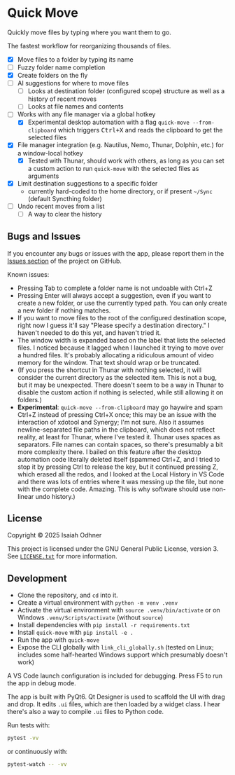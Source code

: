 # Quick Move

Quickly move files by typing where you want them to go.

The fastest workflow for reorganizing thousands of files.

- [x] Move files to a folder by typing its name
- [ ] Fuzzy folder name completion
- [x] Create folders on the fly
- [ ] AI suggestions for where to move files
  - [ ] Looks at destination folder (configured scope) structure as well as a history of recent moves
  - [ ] Looks at file names and contents
- [ ] Works with any file manager via a global hotkey
  - [x] Experimental desktop automation with a flag `quick-move --from-clipboard` which triggers <kbd>Ctrl+X</kbd> and reads the clipboard to get the selected files
- [x] File manager integration (e.g. Nautilus, Nemo, Thunar, Dolphin, etc.) for a window-local hotkey
  - [x] Tested with Thunar, should work with others, as long as you can set a custom action to run `quick-move` with the selected files as arguments
- [x] Limit destination suggestions to a specific folder
  - currently hard-coded to the home directory, or if present `~/Sync` (default Syncthing folder)
- [ ] Undo recent moves from a list
  - [ ] A way to clear the history

## Bugs and Issues

If you encounter any bugs or issues with the app, please report them in the [Issues section](https://github.com/1j01/quick-move/issues) of the project on GitHub.

Known issues:
- Pressing Tab to complete a folder name is not undoable with Ctrl+Z
- Pressing Enter will always accept a suggestion, even if you want to create a new folder, or use the currently typed path. You can only create a new folder if nothing matches.
- If you want to move files to the root of the configured destination scope, right now I guess it'll say "Please specify a destination directory."
  I haven't needed to do this yet, and haven't tried it.
- The window width is expanded based on the label that lists the selected files. I noticed because it lagged when I launched it trying to move over a hundred files. It's probably allocating a ridiculous amount of video memory for the window. That text should wrap or be truncated.
- (If you press the shortcut in Thunar with nothing selected, it will consider the current directory as the selected item. This is not a bug, but it may be unexpected. There doesn't seem to be a way in Thunar to disable the custom action if nothing is selected, while still allowing it on folders.)
- **Experimental**: `quick-move --from-clipboard` may go haywire and spam Ctrl+Z instead of pressing Ctrl+X once; this may be an issue with the interaction of xdotool and Synergy; I'm not sure. Also it assumes newline-separated file paths in the clipboard, which does not reflect reality, at least for Thunar, where I've tested it. Thunar uses spaces as separators. File names can contain spaces, so there's presumably a bit more complexity there. I bailed on this feature after the desktop automation code literally deleted itself (spammed Ctrl+Z, and I tried to stop it by pressing Ctrl to release the key, but it continued pressing Z, which erased all the redos, and I looked at the Local History in VS Code and there was lots of entries where it was messing up the file, but none with the complete code. Amazing. This is why software should use non-linear undo history.)

## License

Copyright © 2025 Isaiah Odhner

This project is licensed under the GNU General Public License, version 3. See [`LICENSE.txt`](https://github.com/1j01/quick-move/blob/main/LICENSE.txt) for more information.

## Development

- Clone the repository, and `cd` into it.
- Create a virtual environment with `python -m venv .venv`
- Activate the virtual environment with `source .venv/bin/activate` or on Windows `.venv/Scripts/activate` (without `source`)
- Install dependencies with `pip install -r requirements.txt`
- Install `quick-move` with `pip install -e .`
- Run the app with `quick-move`
- Expose the CLI globally with `link_cli_globally.sh` (tested on Linux; includes some half-hearted Windows support which presumably doesn't work)

A VS Code launch configuration is included for debugging. Press F5 to run the app in debug mode.

The app is built with PyQt6. Qt Designer is used to scaffold the UI with drag and drop. It edits `.ui` files, which are then loaded by a widget class.
I hear there's also a way to compile `.ui` files to Python code.

Run tests with:
```bash
pytest -vv
```
or continuously with:
```bash
pytest-watch -- -vv
```

